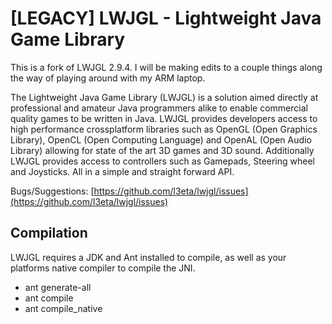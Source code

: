 [LEGACY] LWJGL - Lightweight Java Game Library
======
This is a fork of LWJGL 2.9.4. I will be making edits to a couple things along the way of playing around with my ARM laptop.


The Lightweight Java Game Library (LWJGL) is a solution aimed directly at professional and amateur Java programmers alike to enable commercial quality games to be written in Java. 
LWJGL provides developers access to high performance crossplatform libraries such as OpenGL (Open Graphics Library), OpenCL (Open Computing Language) and OpenAL (Open Audio Library) allowing for state of the art 3D games and 3D sound.
Additionally LWJGL provides access to controllers such as Gamepads, Steering wheel and Joysticks.
All in a simple and straight forward API.

Bugs/Suggestions: [https://github.com/l3eta/lwjgl/issues](https://github.com/l3eta/lwjgl/issues)

Compilation
-----------

LWJGL requires a JDK and Ant installed to compile, as well as your platforms native compiler to compile the JNI.

* ant generate-all
* ant compile
* ant compile_native
